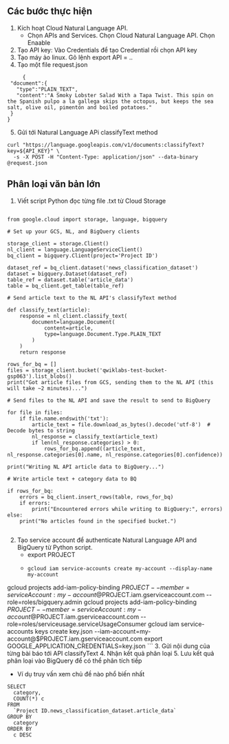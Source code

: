 

## Các bước thực hiện 

1. Kích hoạt Cloud Natural Language API.
	- Chọn APIs and Services. Chọn  Cloud Natural Language API. Chọn Enaable
2. Tạo API key: Vào Credentials để tạo Credential rồi chọn API key
3. Tạo máy ảo linux. Gõ lệnh export API = ..
4. Tạo một file request.json
 ```
	  {
  "document":{
    "type":"PLAIN_TEXT",
    "content":"A Smoky Lobster Salad With a Tapa Twist. This spin on the Spanish pulpo a la gallega skips the octopus, but keeps the sea salt, olive oil, pimentón and boiled potatoes."
  }
}
```
5.  Gửi tới Natural Language APi classifyText method

```
curl "https://language.googleapis.com/v1/documents:classifyText?key=${API_KEY}" \
  -s -X POST -H "Content-Type: application/json" --data-binary @request.json
```

## Phân loại văn bản lớn

1. Viết script Python đọc từng file .txt từ Cloud Storage
```

from google.cloud import storage, language, bigquery

# Set up your GCS, NL, and BigQuery clients

storage_client = storage.Client()
nl_client = language.LanguageServiceClient()
bq_client = bigquery.Client(project='Project ID')

dataset_ref = bq_client.dataset('news_classification_dataset')
dataset = bigquery.Dataset(dataset_ref)
table_ref = dataset.table('article_data')
table = bq_client.get_table(table_ref)

# Send article text to the NL API's classifyText method

def classify_text(article):
    response = nl_client.classify_text(
        document=language.Document(
            content=article,
            type=language.Document.Type.PLAIN_TEXT
        )
    )
    return response

rows_for_bq = []
files = storage_client.bucket('qwiklabs-test-bucket-gsp063').list_blobs()
print("Got article files from GCS, sending them to the NL API (this will take ~2 minutes)...")

# Send files to the NL API and save the result to send to BigQuery

for file in files:
    if file.name.endswith('txt'):
        article_text = file.download_as_bytes().decode('utf-8')  # Decode bytes to string
        nl_response = classify_text(article_text)
        if len(nl_response.categories) > 0:
            rows_for_bq.append((article_text, nl_response.categories[0].name, nl_response.categories[0].confidence))

print("Writing NL API article data to BigQuery...")

# Write article text + category data to BQ

if rows_for_bq:
    errors = bq_client.insert_rows(table, rows_for_bq)
    if errors:
        print("Encountered errors while writing to BigQuery:", errors)
else:
    print("No articles found in the specified bucket.")


```
2. Tạo service account để authenticate Natural Language API and BigQuery từ  Python script.
	- export PROJECT
	- ```
	  gcloud iam service-accounts create my-account --display-name my-account
gcloud projects add-iam-policy-binding $PROJECT --member=serviceAccount:my-account@$PROJECT.iam.gserviceaccount.com --role=roles/bigquery.admin
gcloud projects add-iam-policy-binding $PROJECT --member=serviceAccount:my-account@$PROJECT.iam.gserviceaccount.com --role=roles/serviceusage.serviceUsageConsumer
gcloud iam service-accounts keys create key.json --iam-account=my-account@$PROJECT.iam.gserviceaccount.com
export GOOGLE_APPLICATION_CREDENTIALS=key.json
	  ```
3. Gửi nội dung của từng bài báo tới API classifyText
4. Nhận kết quả phân loại
5. Lưu kết quả phân loại vào BigQuery để có thể phân tích tiếp
- Ví dụ truy vấn xem chủ đề nào phổ biến nhất
```
SELECT
  category,
  COUNT(*) c
FROM
  `Project ID.news_classification_dataset.article_data`
GROUP BY
  category
ORDER BY
  c DESC
```